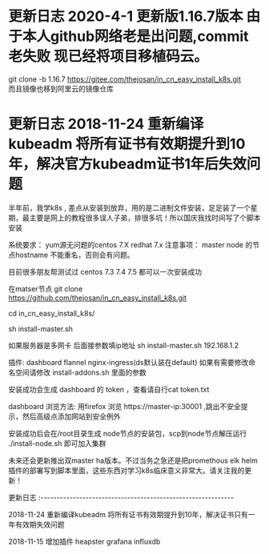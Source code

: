 更新日志 2020-4-1 更新版1.16.7版本 由于本人github网络老是出问题,commit老失败 现已经将项目移植码云。
==================================================
git clone -b 1.16.7 https://gitee.com/thejosan/in_cn_easy_install_k8s.git   
而且镜像也移到阿里云的镜像仓库

更新日志 2018-11-24  重新编译kubeadm 将所有证书有效期提升到10年，解决官方kubeadm证书1年后失效问题
==================================================
半年前，我学k8s , 差点从安装到放弃，用的是二进制文件安装，足足装了一个星期，最主要是网上的教程很多误人子弟，排很多坑！所以国庆我找时间写了个脚本安装

系统要求： yum源无问题的centos 7.X  redhat 7.x
注意事项： master node 的节点hostname 不能重名，否则会有问题。 

目前很多朋友帮测试过 centos 7.3 7.4 7.5 都可以一次安装成功

在matser节点 git clone  https://github.com/thejosan/in_cn_easy_install_k8s.git 

cd in_cn_easy_install_k8s/

sh install-master.sh 

如果服务器是多网卡 后面接参数填ip地址 sh install-master.sh 192.168.1.2

插件: dashboard flannel nginx-ingress(ds默认装在default) 如果有需要修改命名空间请修改 install-addons.sh 里面的参数

安装成功会生成 dashboard 的 token ，查看请自行cat token.txt 

dashboard 浏览方法: 用firefox 浏览 https://master-ip:30001 ,跳出不安全提示，然后高级点添加网站到安全例外

安装成功后会在/root目录生成 node节点的安装包，scp到node节点解压运行 ./install-node.sh 即可加入集群

未来还会更新推出双master ha版本。不过当务之急还是把promethous elk helm 插件的部署写到脚本里面，这些东西对学习k8s临床意义非常大。请关注我的更新！


更新日志 :------------------------------------------------------------

2018-11-24  重新编译kubeadm 将所有证书有效期提升到10年，解决证书只有一年有效期失效问题

2018-11-15  增加插件 heapster grafana influxdb 
